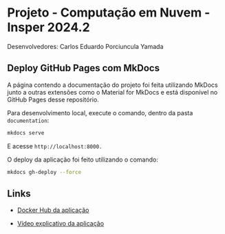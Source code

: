 # Projeto - Computação em Nuvem - Insper 2024.2

Desenvolvedores: Carlos Eduardo Porciuncula Yamada

## Deploy GitHub Pages com MkDocs

A página contendo a documentação do projeto foi feita utilizando MkDocs junto a outras extensões como o Material for MkDocs e está disponível no GitHub Pages desse repositório.

Para desenvolvimento local, execute o comando, dentro da pasta `documentation`:

```bash
mkdocs serve
```

E acesse `http://localhost:8000.`

O deploy da aplicação foi feito utilizando o comando:

```bash
mkdocs gh-deploy --force
```

## Links

- [Docker Hub da aplicação](https://hub.docker.com/r/carlosepy/projeto-cloud)

- [Vídeo explicativo da aplicação](https://youtu.be/lr6lK1BI74w)
